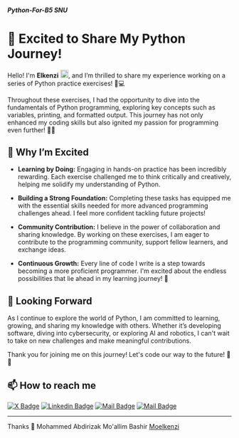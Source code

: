 ##### Python-For-B5 SNU

# 🌟 Excited to Share My Python Journey! 

Hello! I'm **Elkenzi** <img src="https://user-images.githubusercontent.com/1303154/88677602-1635ba80-d120-11ea-84d8-d263ba5fc3c0.gif" width="18px" height="18px" alt="hi">, and I’m thrilled to share my experience working on a series of Python practice exercises! 🐍💻 

Throughout these exercises, I had the opportunity to dive into the fundamentals of Python programming, exploring key concepts such as variables, printing, and formatted output. This journey has not only enhanced my coding skills but also ignited my passion for programming even further! 🚀✨

## 🎉 Why I’m Excited

- **Learning by Doing:** Engaging in hands-on practice has been incredibly rewarding. Each exercise challenged me to think critically and creatively, helping me solidify my understanding of Python.

- **Building a Strong Foundation:** Completing these tasks has equipped me with the essential skills needed for more advanced programming challenges ahead. I feel more confident tackling future projects!

- **Community Contribution:** I believe in the power of collaboration and sharing knowledge. By working on these exercises, I am eager to contribute to the programming community, support fellow learners, and exchange ideas.

- **Continuous Growth:** Every line of code I write is a step towards becoming a more proficient programmer. I'm excited about the endless possibilities that lie ahead in my learning journey! 🌱

## 🌈 Looking Forward

As I continue to explore the world of Python, I am committed to learning, growing, and sharing my knowledge with others. Whether it’s developing software, diving into cybersecurity, or exploring AI and robotics, I can't wait to take on new challenges and make meaningful contributions.

Thank you for joining me on this journey! Let's code our way to the future! 💪💫

## 📫 How to reach me

[![X Badge](https://img.shields.io/badge/-moelkenzi-1ca0f1?style=flat&labelColor=1ca0f1&logo=x&logoColor=white&link=https://twitter.com/moelkenzi)](https://twitter.com/moelkenzi)
[![Linkedin Badge](https://img.shields.io/badge/-moelkenzi-0e76a8?style=flat&labelColor=0e76a8&logo=linkedin&logoColor=white)](https://www.linkedin.com/in/moelkenzi/) [![Mail Badge](https://img.shields.io/badge/-moelkenzi-e84393?style=flat&labelColor=e84393&logo=instagram&logoColor=white)](https://instagram.com/moelkenzi) 
[![Mail Badge](https://img.shields.io/badge/-moelkenzi-c0392b?style=flat&labelColor=c0392b&logo=gmail&logoColor=white)](mailto:moelkenzi@gmail.com)

---
Thanks 💖 Mohammed Abdirizak Mo'allim Bashir 
[Moelkenzi](https://twitter.com/moelkenzi)
